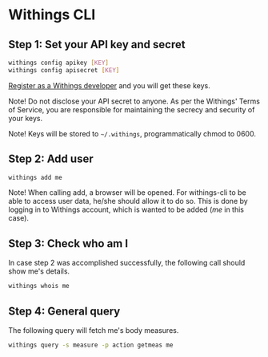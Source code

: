 # Withings CLI

## Step 1: Set your API key and secret

```bash
withings config apikey [KEY]
withings config apisecret [KEY]
```

[Register as a Withings developer](https://oauth.withings.com/partner/add)
and you will get these keys.

Note! Do not disclose your API secret to anyone. As per the Withings'
Terms of Service, you are responsible for maintaining the secrecy
and security of your keys.

Note! Keys will be stored to `~/.withings`, programmatically chmod to 0600.

## Step 2: Add user

```bash
withings add me
```

Note! When calling add, a browser will be opened. For withings-cli to be
able to access user data, he/she should allow it to do so. This is done by
logging in to Withings account, which is wanted to be added (*me* in this case).

## Step 3: Check who am I

In case step 2 was accomplished successfully, the following call
should show me's details.

```bash
withings whois me
```

## Step 4: General query

The following query will fetch me's body measures.

```bash
withings query -s measure -p action getmeas me
```
